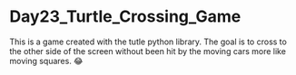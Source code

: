 # Day23_Turtle_Crossing_Game
This is a game created with the tutle python library. The goal is to cross to the other side of the screen without been hit by the moving cars more like moving squares. 😂
